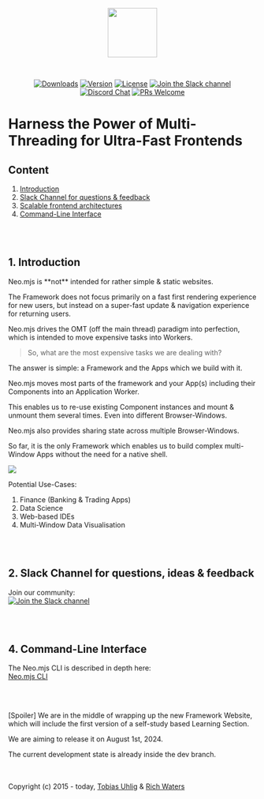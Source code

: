 <p align="center">
  <img height="100"src="https://raw.githubusercontent.com/neomjs/pages/main/resources_pub/images/logo/neo_logo_text_primary.svg">
</p>
</br>
<p align="center">
  <a href="https://npmcharts.com/compare/neo.mjs?minimal=true"><img src="https://img.shields.io/npm/dm/neo.mjs.svg?label=Downloads" alt="Downloads"></a>
  <a href="https://www.npmjs.com/package/neo.mjs"><img src="https://img.shields.io/npm/v/neo.mjs.svg?logo=npm" alt="Version"></a>
  <a href="https://www.npmjs.com/package/neo.mjs"><img src="https://img.shields.io/npm/l/neo.mjs.svg?label=License" alt="License"></a>
  <a href="https://join.slack.com/t/neomjs/shared_invite/zt-6c50ueeu-3E1~M4T9xkNnb~M_prEEOA"><img src="https://img.shields.io/badge/Slack-Neo.mjs-brightgreen.svg?logo=slack" alt="Join the Slack channel"></a>
  <a href="https://discord.gg/6p8paPq"><img src="https://img.shields.io/discord/656620537514164249?label=Discord&logo=discord&logoColor=white" alt="Discord Chat"></a>
  <a href="./CONTRIBUTING.md"><img src="https://img.shields.io/badge/PRs-welcome-green.svg?logo=GitHub&logoColor=white" alt="PRs Welcome"></a>
</p>

# Harness the Power of Multi-Threading for Ultra-Fast Frontends

## Content
1. <a href="#introduction">Introduction</a>
2. <a href="#slack-channel">Slack Channel for questions & feedback</a>
3. <a href="#architectures">Scalable frontend architectures</a>
4. <a href="#cli">Command-Line Interface</a>

</br></br>
<h2 id="introduction">1. Introduction</h2>
Neo.mjs is **not** intended for rather simple & static websites.

The Framework does not focus primarily on a fast first rendering experience for new users,
but instead on a super-fast update & navigation experience for returning users.

Neo.mjs drives the OMT (off the main thread) paradigm into perfection,
which is intended to move expensive tasks into Workers.

> So, what are the most expensive tasks we are dealing with?

The answer is simple: a Framework and the Apps which we build with it.

Neo.mjs moves most parts of the framework and your App(s) including their Components
into an Application Worker.

This enables us to re-use existing Component instances and mount & unmount them
several times. Even into different Browser-Windows.

Neo.mjs also provides sharing state across multiple Browser-Windows.

So far, it is the only Framework which enables us to build complex multi-Window Apps
without the need for a native shell.

<img src="https://raw.githubusercontent.com/neomjs/pages/main/resources_pub/images/workers-setup-v4.png">

Potential Use-Cases:
1. Finance (Banking & Trading Apps)
2. Data Science
3. Web-based IDEs
4. Multi-Window Data Visualisation

</br></br>
<h2 id="slack-channel">2. Slack Channel for questions, ideas & feedback</h2>
Join our community:</br>
<a href="https://join.slack.com/t/neomjs/shared_invite/zt-6c50ueeu-3E1~M4T9xkNnb~M_prEEOA"><img src="https://img.shields.io/badge/Slack-neo.mjs-brightgreen.svg?logo=slack&style=for-the-badge" alt="Join the Slack channel"></a>

</br></br>
<h2 id="cli">4. Command-Line Interface</h2>
The Neo.mjs CLI is described in depth here:</br>
<a href="./buildScripts/README.md">Neo.mjs CLI</a>

</br></br>

[Spoiler] We are in the middle of wrapping up the new Framework Website,
which will include the first version of a self-study based Learning Section.

We are aiming to release it on August 1st, 2024.

The current development state is already inside the dev branch.


</br></br>
Copyright (c) 2015 - today, <a href="https://www.linkedin.com/in/tobiasuhlig/">Tobias Uhlig</a>
& <a href="https://www.linkedin.com/in/richwaters/">Rich Waters</a>
